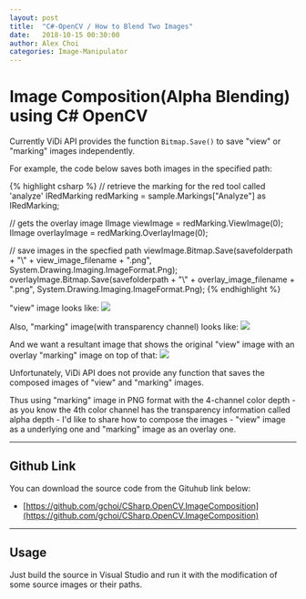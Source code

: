 ```yaml
---
layout: post
title:  "C#-OpenCV / How to Blend Two Images"
date:   2018-10-15 00:30:00
author: Alex Choi
categories: Image-Manipulator
---
```


# Image Composition(Alpha Blending) using C# OpenCV
Currently ViDi API provides the function `Bitmap.Save()` to save "view" or "marking" images independently.

For example, the code below saves both images in the specified path:

{% highlight csharp %}
// retrieve the marking for the red tool called 'analyze'
IRedMarking redMarking = sample.Markings["Analyze"] as IRedMarking;

// gets the overlay image
IImage viewImage = redMarking.ViewImage(0);
IImage overlayImage = redMarking.OverlayImage(0);

// save images in the specfied path
viewImage.Bitmap.Save(savefolderpath + "\\" + view_image_filename + ".png", System.Drawing.Imaging.ImageFormat.Png);
overlayImage.Bitmap.Save(savefolderpath + "\\" + overlay_image_filename + ".png", System.Drawing.Imaging.ImageFormat.Png);
{% endhighlight %}

"view" image looks like:
<img src="{{ site.baseurl }}/assets/posts/2018-10-15-ImageComposition/view_image.png">

Also, "marking" image(with transparency channel) looks like:
<img src="{{ site.baseurl }}/assets/posts/2018-10-15-ImageComposition/overlay_image.png">

And we want a resultant image that shows the original "view" image with an overlay "marking" image on top of that:
<img src="{{ site.baseurl }}/assets/posts/2018-10-15-ImageComposition/composition_image.png">

Unfortunately, ViDi API does not provide any function that saves the composed images of "view" and "marking" images.

Thus using "marking" image in PNG format with the 4-channel color depth - as you know the 4th color channel has the transparency information called alpha depth - I'd like to share how to compose the images - "view" image as a underlying one and "marking" image as an overlay one.


---
## Github Link
You can download the source code from the Gituhub link below:
* [https://github.com/gchoi/CSharp.OpenCV.ImageComposition](https://github.com/gchoi/CSharp.OpenCV.ImageComposition)

---
## Usage
Just build the source in Visual Studio and run it with the modification of some source images or their paths.
